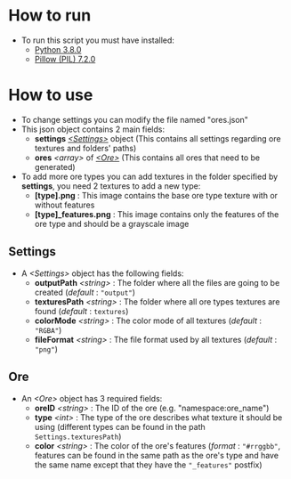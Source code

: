
# How to run

- To run this script you must have installed:
  - [Python 3.8.0](https://www.python.org/downloads/release/python-380/)
  - [Pillow (PIL) 7.2.0](https://pypi.org/project/Pillow/)

# How to use

- To change settings you can modify the file named "ores.json"
- This json object contains 2 main fields:
  - **settings** [*\<Settings>*](#settings) object (This contains all settings regarding ore textures and folders' paths)
  - **ores** *\<array>* of [*\<Ore>*](#ore) (This contains all ores that need to be generated)
- To add more ore types you can add textures in the folder specified by **settings**, you need 2 textures to add a new type:
  - **\[type].png** : This image contains the base ore type texture with or without features
  - **\[type]_features.png** : This image contains only the features of the ore type and should be a grayscale image

## Settings

- A *\<Settings>* object has the following fields:
  - **outputPath** *\<string>* : The folder where all the files are going to be created (*default* : `"output"`)
  - **texturesPath** *\<string>* : The folder where all ore types textures are found (*default* : `textures`)
  - **colorMode** *\<string>* : The color mode of all textures (*default* : `"RGBA"`)
  - **fileFormat** *\<string>* : The file format used by all textures (*default* : `"png"`)

## Ore

- An *\<Ore>* object has 3 required fields:
  - **oreID** *\<string>* : The ID of the ore (e.g. "namespace:ore_name")
  - **type** *\<int>* : The type of the ore describes what texture it should be using (different types can be found in the path `Settings.texturesPath`)
  - **color** *\<string>* : The color of the ore's features (*format* : `"#rrggbb"`, features can be found in the same path as the ore's type and have the same name except that they have the `"_features"` postfix)
